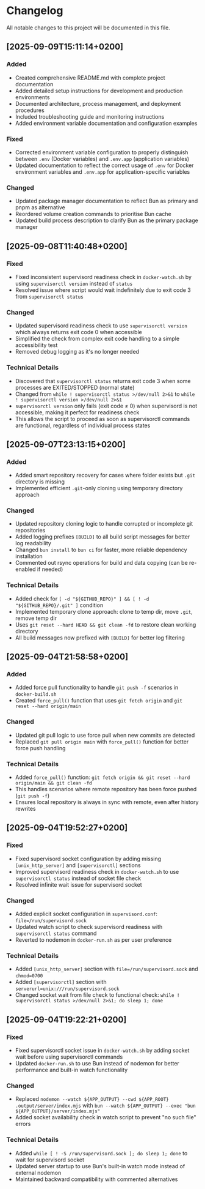 # Changelog

All notable changes to this project will be documented in this file.

## [2025-09-09T15:11:14+0200]

### Added
- Created comprehensive README.md with complete project documentation
- Added detailed setup instructions for development and production environments
- Documented architecture, process management, and deployment procedures
- Included troubleshooting guide and monitoring instructions
- Added environment variable documentation and configuration examples

### Fixed
- Corrected environment variable configuration to properly distinguish between `.env` (Docker variables) and `.env.app` (application variables)
- Updated documentation to reflect the correct usage of `.env` for Docker environment variables and `.env.app` for application-specific variables

### Changed
- Updated package manager documentation to reflect Bun as primary and pnpm as alternative
- Reordered volume creation commands to prioritise Bun cache
- Updated build process description to clarify Bun as the primary package manager

## [2025-09-08T11:40:48+0200]

### Fixed
- Fixed inconsistent supervisord readiness check in `docker-watch.sh` by using `supervisorctl version` instead of `status`
- Resolved issue where script would wait indefinitely due to exit code 3 from `supervisorctl status`

### Changed
- Updated supervisord readiness check to use `supervisorctl version` which always returns exit code 0 when accessible
- Simplified the check from complex exit code handling to a simple accessibility test
- Removed debug logging as it's no longer needed

### Technical Details
- Discovered that `supervisorctl status` returns exit code 3 when some processes are EXITED/STOPPED (normal state)
- Changed from `while ! supervisorctl status >/dev/null 2>&1` to `while ! supervisorctl version >/dev/null 2>&1`
- `supervisorctl version` only fails (exit code ≠ 0) when supervisord is not accessible, making it perfect for readiness check
- This allows the script to proceed as soon as supervisorctl commands are functional, regardless of individual process states

## [2025-09-07T23:13:15+0200]

### Added
- Added smart repository recovery for cases where folder exists but `.git` directory is missing
- Implemented efficient `.git`-only cloning using temporary directory approach

### Changed
- Updated repository cloning logic to handle corrupted or incomplete git repositories
- Added logging prefixes `[BUILD]` to all build script messages for better log readability
- Changed `bun install` to `bun ci` for faster, more reliable dependency installation
- Commented out rsync operations for build and data copying (can be re-enabled if needed)

### Technical Details
- Added check for `[ -d "${GITHUB_REPO}" ] && [ ! -d "${GITHUB_REPO}/.git" ]` condition
- Implemented temporary clone approach: clone to temp dir, move `.git`, remove temp dir
- Uses `git reset --hard HEAD && git clean -fd` to restore clean working directory
- All build messages now prefixed with `[BUILD]` for better log filtering

## [2025-09-04T21:58:58+0200]

### Added
- Added force pull functionality to handle `git push -f` scenarios in `docker-build.sh`
- Created `force_pull()` function that uses `git fetch origin` and `git reset --hard origin/main`

### Changed
- Updated git pull logic to use force pull when new commits are detected
- Replaced `git pull origin main` with `force_pull()` function for better force push handling

### Technical Details
- Added `force_pull()` function: `git fetch origin && git reset --hard origin/main && git clean -fd`
- This handles scenarios where remote repository has been force pushed (`git push -f`)
- Ensures local repository is always in sync with remote, even after history rewrites

## [2025-09-04T19:52:27+0200]

### Fixed
- Fixed supervisord socket configuration by adding missing `[unix_http_server]` and `[supervisorctl]` sections
- Improved supervisord readiness check in `docker-watch.sh` to use `supervisorctl status` instead of socket file check
- Resolved infinite wait issue for supervisord socket

### Changed
- Added explicit socket configuration in `supervisord.conf`: `file=/run/supervisord.sock`
- Updated watch script to check supervisord readiness with `supervisorctl status` command
- Reverted to nodemon in `docker-run.sh` as per user preference

### Technical Details
- Added `[unix_http_server]` section with `file=/run/supervisord.sock` and `chmod=0700`
- Added `[supervisorctl]` section with `serverurl=unix:///run/supervisord.sock`
- Changed socket wait from file check to functional check: `while ! supervisorctl status >/dev/null 2>&1; do sleep 1; done`

## [2025-09-04T19:22:21+0200]

### Fixed
- Fixed supervisorctl socket issue in `docker-watch.sh` by adding socket wait before using supervisorctl commands
- Updated `docker-run.sh` to use Bun instead of nodemon for better performance and built-in watch functionality

### Changed
- Replaced `nodemon --watch ${APP_OUTPUT} --cwd ${APP_ROOT} .output/server/index.mjs` with `bun --watch ${APP_OUTPUT} --exec "bun ${APP_OUTPUT}/server/index.mjs"`
- Added socket availability check in watch script to prevent "no such file" errors

### Technical Details
- Added `while [ ! -S /run/supervisord.sock ]; do sleep 1; done` to wait for supervisord socket
- Updated server startup to use Bun's built-in watch mode instead of external nodemon
- Maintained backward compatibility with commented alternatives
